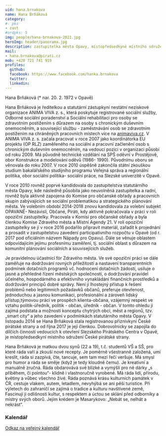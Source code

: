 ```yaml
---
uid: hana.brnakova
name: Hana Brňáková
category:
#- pks
- zast
#ordpks: 5
img: people/hana-brnakova-2021.jpg
heroImg: header/panorama.jpg
description: zastupitelka města Opavy, místopředsedkyně místního sdružení Opavské Slezsko # kratký popis, max 160 znaků
mail:
- hana.brnakova@pirati.cz
mob: +420 721 741 919
profiles:
  github:
  facebook:	https://www.facebook.com/hanka.brnakova			
  twitter:
  linkedin:
---
```


Hana Brňáková (* nar. 20. 2. 1972 v Opavě)

Hana Brňáková je ředitelkou a statutární zástupkyní nestátní neziskové organizace ANIMA VIVA z. s., která poskytuje registrované sociální služby, Odborné sociální poradenství a Sociální rehabilitaci pro osoby se zdravotním postižením s důrazem na osoby s chronickým duševním onemocněním, a související službu - zaměstnávání osob se zdravotním postižením na chráněných pracovních místech více na [animaviva.cz](https://www.animaviva.cz/). V ANIMA VIVA z. s. začala pracovat v roce 2007 jako koordinátorka EU projektu (OP RLZ) zaměřeného na sociální a pracovní začlenění osob s chronickým duševním onemocněním, na vedoucí pozici v organizaci působí od roku 2009. Má původně technické vzdělání na SPŠ oděvní v Prostějově, obor Konstrukce a modelování oděvů (1986- 1990). Původnímu oboru se věnovala do roku 2007. V roce 2010 úspěšně zakončila státní zkouškou studium bakalářského studijního programu Veřejná správa a regionální politika, obor sociální politika- sociální práce, na Slezské univerzitě v Opavě.

V roce 2010 rovněž poprvé kandidovala do zastupitelstva statutárního města Opavy, kde následně působila jako neuvolněná zastupitelka a radní, rovněž byla aktivně zapojena do Komise pro občanské obřady a pracovních skupin zabývajících se sociální problematikou a strategického plánování města. Ve volebním období 2014-2018 znovu kandidovala za volební subjekt OPAVANÉ- Nezávislí, Občané, Piráti, kdy aktivně pokračovala v práci v roli opoziční zastupitelky. Pracovala v Komisi pro občanské obřady a byla členkou Komise Zdravého města a Místní Agendy 21. V  roli opoziční zastupitelky se jí v roce 2016 podařilo připravit materiál, zařadit k projednání a prosadit v zastupitelstvu zavedení participativního rozpočtu v Opavě (od r. 2017 pod oficiálním názvem Nápady pro Opavu). Dále se věnuje oblastem odpovídajícím jejímu profesnímu zaměření, tj. sociální oblast s důrazem na komunitní plánování sociálních a souvisejících služeb.

Je pravidelnou účastnicí fór Zdravého města. Ve své opoziční práci se dále zaměřuje na dodržování rovných příležitostí a nastavení transparentních podmínek dotačních programů vč. hodnocení dotačních žádostí, usiluje o jasné a přehledné řízení městských společností, o dodržování pravidel účelného, hospodárného a efektivního vynakládání finančních prostředků a dodržování principů dobré správy. Není jí lhostejný přístup k řešení problémů nebo legitimních požadavků občanů, preferuje otevřenost, jednoduchou a jasnou komunikaci, profesionální a zároveň lidský přístup,týmovou práci ve prospěch klienta-občana, vzájemný respekt ve vztahu politik-úředník, politik - občan, úředník - občan. V tomto ohledu ji zajímá podstata a možnosti konceptu chytrých obcí, měst a regionů, tzv. „smart city“ a jeho zavedení v podmínkách statutárního města Opavy. V listopadu 2014 se Hana Brňáková stala registrovanou příznivkyní České pirátské strany a od října 2017 je její členkou. Dobrovolnicky se zapojila do dílčích činností vedoucích k otevření Slezského Pirátského Centra v Opavě, je místopředsedkyní místního sdružení České pirátské strany.

Hana Brňáková je matkou dvou synů (22 a 19), t.č. studentů VŠ a SŠ, pro které ráda vaří a zkouší nové recepty. Je poměrně všestranně založená, umí kreslit, ráda si zazpívá, čte, tancuje, sem tam mezi řečí veršuje. Má smysl pro humor a ráda se směje (když je tedy kloudně čemu). Je kreativní a manuálně zručná. Ráda obdarovává své blízké a vymýšlí pro ně dárky „s příběhem, či pointou“- klidně i vlastnoručně vyrobené. Má ráda lidi, přírodu, květiny a vůbec všechno živé. Ráda poznává krásu kulturních památek v ČR, cestuje vlakem, autem, letadlem, nevyhýbá se ani pěší turistice. Při výletech do zahraničí se zajímá o tradice a kulturu navštívené země, Fascinují ji odlišnosti kultur, s respektem a úctou se sklání před odborníky a mistry svých oborů. Jejím krédem je Masarykovo: „Nebát se, nelhát a nekrást“.

### Kalendář

<a href="https://mail.opava-city.cz/owa/calendar/d0bd769d16fa435d88eebb2595cbd701@opava-city.cz/f9e91ee4d1e04f94b12151a7e6daf5835838381203617656257/calendar.html">Odkaz na veřejný kalendář</a>
